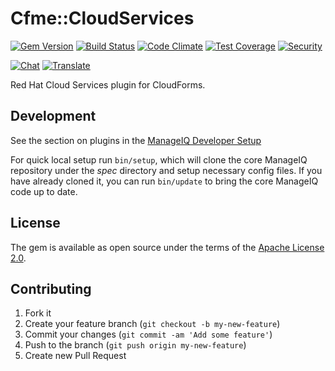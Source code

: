 # Cfme::CloudServices

[![Gem Version](https://badge.fury.io/rb/cfme-cloud_services.svg)](http://badge.fury.io/rb/cfme-cloud_services)
[![Build Status](https://travis-ci.org/RedHatCloudForms/cfme-cloud_services.svg?branch=jansa)](https://travis-ci.org/RedHatCloudForms/cfme-cloud_services)
[![Code Climate](https://codeclimate.com/github/RedHatCloudForms/cfme-cloud_services.svg)](https://codeclimate.com/github/RedHatCloudForms/cfme-cloud_services)
[![Test Coverage](https://codeclimate.com/github/RedHatCloudForms/cfme-cloud_services/badges/coverage.svg)](https://codeclimate.com/github/RedHatCloudForms/cfme-cloud_services/coverage)
[![Security](https://hakiri.io/github/RedHatCloudForms/cfme-cloud_services/jansa.svg)](https://hakiri.io/github/RedHatCloudForms/cfme-cloud_services/jansa)

[![Chat](https://badges.gitter.im/Join%20Chat.svg)](https://gitter.im/RedHatCloudForms/cfme-cloud_services?utm_source=badge&utm_medium=badge&utm_campaign=pr-badge&utm_content=badge)
[![Translate](https://img.shields.io/badge/translate-transifex-blue.svg)](https://www.transifex.com/redhatcloudforms/red-hat-cloud-services-for-cloudforms/dashboard/)

Red Hat Cloud Services plugin for CloudForms.

## Development

See the section on plugins in the [ManageIQ Developer Setup](https://github.com/ManageIQ/guides/blob/master/developer_setup/plugins.md)

For quick local setup run `bin/setup`, which will clone the core ManageIQ repository under the *spec* directory and setup necessary config files. If you have already cloned it, you can run `bin/update` to bring the core ManageIQ code up to date.

## License

The gem is available as open source under the terms of the [Apache License 2.0](http://www.apache.org/licenses/LICENSE-2.0).

## Contributing

1. Fork it
2. Create your feature branch (`git checkout -b my-new-feature`)
3. Commit your changes (`git commit -am 'Add some feature'`)
4. Push to the branch (`git push origin my-new-feature`)
5. Create new Pull Request
